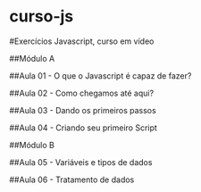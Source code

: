 # curso-js
#Exercícios Javascript, curso em vídeo

##Módulo A

##Aula 01 - O que o Javascript é capaz de fazer?

##Aula 02 - Como chegamos até aqui?

##Aula 03 - Dando os primeiros passos

##Aula 04 - Criando seu primeiro Script

##Módulo B

##Aula 05 -  Variáveis e tipos de dados

##Aula 06 - Tratamento de dados

